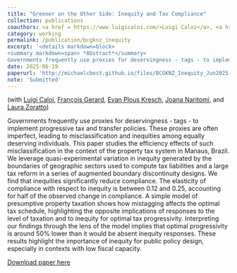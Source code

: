 ```yaml
---
title: "Greener on the Other Side: Inequity and Tax Compliance"
collection: publications
coauthors: <a href = https://www.luigicaloi.com/>Luigi Caloi</a>, <a href = https://sites.google.com/site/fransgerard/home>Fran&ccedil;ois Gerard</a>, <a href = https://sites.google.com/view/epkresch/home>Evan Plous Kresch</a>,   <a href = https://joananaritomi.com/>Joana Naritomi</a>, and <a href = https://blogs.worldbank.org/en/team/l/laura-de-castro-zoratto>Laura Zoratto</a>
category: working
permalink: /publication/bcgknz_inequity
excerpt: '<details markdown=block>
<summary markdown=span> *Abstract*</summary> 
Governments frequently use proxies for deservingness - tags - to implement progressive tax and transfer policies. These proxies are often imperfect, leading to misclassification and inequities among equally deserving individuals. This paper studies the efficiency effects of such misclassification in the context of the property tax system in Manaus, Brazil. We leverage quasi-experimental variation in inequity generated by the boundaries of geographic sectors used to compute tax liabilities and a large tax reform in a series of augmented boundary discontinuity designs. We find that inequities significantly reduce compliance. The elasticity of compliance with respect to inequity is between 0.12 and 0.25, accounting for half of the observed change in compliance. A simple model of presumptive property taxation shows how mistagging affects the optimal tax schedule, highlighting the opposite implications of responses to the level of taxation and to inequity for optimal tax progressivity. Interpreting our findings through the lens of the model implies that optimal progressivity is around 50% lower than it would be absent inequity responses. These results highlight the importance of inequity for public policy design, especially in contexts with low fiscal capacity.'
date: 2025-06-19
paperurl: 'http://michaelcbest.github.io/files/BCGKNZ_Inequity_Jun2025.pdf'
note: 'Submitted'
---
```

(with [Luigi Caloi](https://www.luigicaloi.com/), [Fran&ccedil;ois Gerard](https://sites.google.com/site/fransgerard/home), [Evan Plous Kresch](https://sites.google.com/view/epkresch/home), [Joana Naritomi](https://joananaritomi.com/), and [Laura Zoratto](https://blogs.worldbank.org/en/team/l/laura-de-castro-zoratto))

 
Governments frequently use proxies for deservingness - tags - to implement progressive tax and transfer policies. These proxies are often imperfect, leading to misclassification and inequities among equally deserving individuals. This paper studies the efficiency effects of such misclassification in the context of the property tax system in Manaus, Brazil. We leverage quasi-experimental variation in inequity generated by the boundaries of geographic sectors used to compute tax liabilities and a large tax reform in a series of augmented boundary discontinuity designs. We find that inequities significantly reduce compliance. The elasticity of compliance with respect to inequity is between 0.12 and 0.25, accounting for half of the observed change in compliance. A simple model of presumptive property taxation shows how mistagging affects the optimal tax schedule, highlighting the opposite implications of responses to the level of taxation and to inequity for optimal tax progressivity. Interpreting our findings through the lens of the model implies that optimal progressivity is around 50% lower than it would be absent inequity responses. These results highlight the importance of inequity for public policy design, especially in contexts with low fiscal capacity.

[Download paper here](http://michaelcbest.github.io/files/BCGKNZ_Inequity_Jun2025.pdf)
